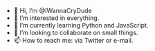 - 👋 Hi, I’m @IWannaCryDude
- 👀 I’m interested in everything.
- 🌱 I’m currently learning Python and JavaScript.
- 💞️ I’m looking to collaborate on small things.
- 📫 How to reach me: via Twitter or e-mail.

<!---
IWannaCryDude/IWannaCryDude is a ✨ special ✨ repository because its `README.md` (this file) appears on your GitHub profile.
You can click the Preview link to take a look at your changes.
--->
